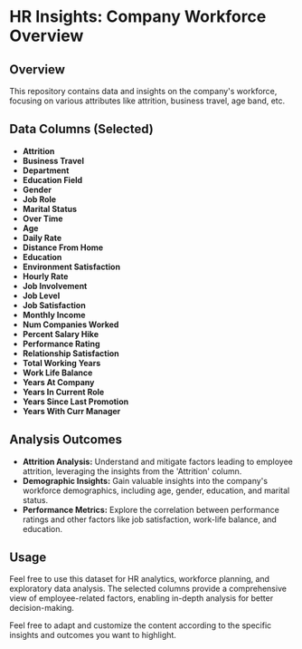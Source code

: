 # HR Insights: Company Workforce Overview

## Overview
This repository contains data and insights on the company's workforce, focusing on various attributes like attrition, business travel, age band, etc.

## Data Columns (Selected)
- **Attrition**
- **Business Travel**
- **Department**
- **Education Field**
- **Gender**
- **Job Role**
- **Marital Status**
- **Over Time**
- **Age**
- **Daily Rate**
- **Distance From Home**
- **Education**
- **Environment Satisfaction**
- **Hourly Rate**
- **Job Involvement**
- **Job Level**
- **Job Satisfaction**
- **Monthly Income**
- **Num Companies Worked**
- **Percent Salary Hike**
- **Performance Rating**
- **Relationship Satisfaction**
- **Total Working Years**
- **Work Life Balance**
- **Years At Company**
- **Years In Current Role**
- **Years Since Last Promotion**
- **Years With Curr Manager**

## Analysis Outcomes
- **Attrition Analysis:** Understand and mitigate factors leading to employee attrition, leveraging the insights from the 'Attrition' column.
- **Demographic Insights:** Gain valuable insights into the company's workforce demographics, including age, gender, education, and marital status.
- **Performance Metrics:** Explore the correlation between performance ratings and other factors like job satisfaction, work-life balance, and education.

## Usage
Feel free to use this dataset for HR analytics, workforce planning, and exploratory data analysis. The selected columns provide a comprehensive view of employee-related factors, enabling in-depth analysis for better decision-making.

Feel free to adapt and customize the content according to the specific insights and outcomes you want to highlight.
